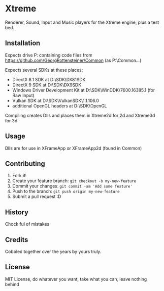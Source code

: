# Xtreme

Renderer, Sound, Input and Music players for the Xtreme engine, plus a test bed.

## Installation

Expects drive P: containing code files from https://github.com/GeorgRottensteiner/Common (as P:\Common\...)

Expects several SDKs at these places:
* DirectX 8.1 SDK at D:\SDK\DX81SDK
* DirectX 9 SDK at D:\SDK\DX9SDK
* Windows Driver Development Kit at D:\SDK\WinDDK\7600.16385.1  (for Raw Input)
* Vulkan SDK at D:\SDK\VulkanSDK\1.1.106.0
* additional OpenGL headers at D:\SDK\OpenGL

Compiling creates Dlls and places them in Xtreme2d for 2d and Xtreme3d for 3d

## Usage

Dlls are for use in XFrameApp or XFrameApp2d (found in Common)

## Contributing

1. Fork it!
2. Create your feature branch: `git checkout -b my-new-feature`
3. Commit your changes: `git commit -am 'Add some feature'`
4. Push to the branch: `git push origin my-new-feature`
5. Submit a pull request :D

## History

Chock ful of mistakes

## Credits

Cobbled together over the years by yours truly.

## License

MIT License, do whatever you want, take what you can, leave nothing behind
